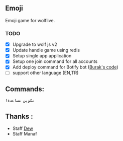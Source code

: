 ## Emoji

Emoji game for wolflive.

### TODO
- [x] Upgrade to wolf js v2    
- [x] Update handle game using redis
- [x] Setup single app application     
- [x] Setup one join command for all accounts     
- [x] Add deploy command for Botify bot ([Burak's code](https://gist.github.com/burakgarci/d2ba1db82603cf5d89c7edfbbe650a74))
- [ ] support other language (EN,TR)

## Commands:

```bash
!تكوين مساعدة
```

## Thanks :

- Staff [Dew](https://github.com/dawalters1/)
- Staff Manaf